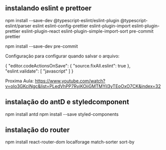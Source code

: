 ## instalando eslint e prettoer

npm install --save-dev @typescript-eslint/eslint-plugin @typescript-eslint/parser eslint eslint-config-prettier eslint-plugin-import eslint-plugin-prettier eslint-plugin-react eslint-plugin-simple-import-sort pre-commit prettier

npm install --save-dev pre-commit

Configuração para configurar quando salvar o arquivo:

{
"editor.codeActionsOnSave": {
"source.fixAll.eslint": true
},
"eslint.validate": [
"javascript"
]
}

Proxima Aula: https://www.youtube.com/watch?v=oIo3GKciNgc&list=PLedVhPP7RyiKOiiGMTMYil3yTEoOxO7CK&index=32

## instalação do antD e styledcomponent

npm install antd
npm install --save styled-components

## instalação do router

npm install react-router-dom localforage match-sorter sort-by
